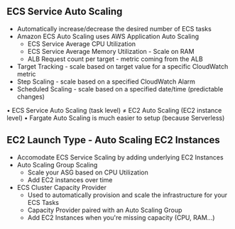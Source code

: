 ## ECS Service Auto Scaling
- Automatically increase/decrease the desired number of ECS tasks
- Amazon ECS Auto Scaling uses AWS Application Auto Scaling
    - ECS Service Average CPU Utilization
    - ECS Service Average Memory Utilization - Scale on RAM
    - ALB Request count per target - metric coming from the ALB
- Target Tracking - scale based on target value for a specific CloudWatch metric
- Step Scaling - scale based on a specified CloudWatch Alarm
- Scheduled Scaling - scale based on a specified date/time (predictable changes)

• ECS Service Auto Scaling (task level) ≠ EC2 Auto Scaling (EC2 instance level)
• Fargate Auto Scaling is much easier to setup (because Serverless)

## EC2 Launch Type - Auto Scaling EC2 Instances
- Accomodate ECS Service Scaling by adding underlying EC2 Instances
- Auto Scaling Group Scaling
    - Scale your ASG based on CPU Utilization
    - Add EC2 instances over time
- ECS Cluster Capacity Provider
    - Used to automatically provision and scale the infrastructure for your ECS Tasks
    - Capacity Provider paired with an Auto Scaling Group
    - Add EC2 Instances when you're missing capacity (CPU, RAM...)


